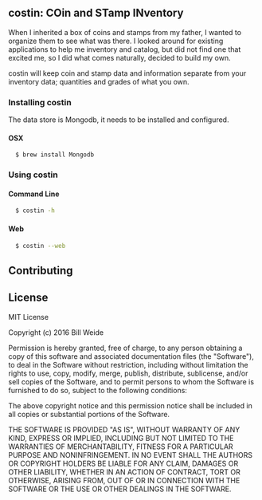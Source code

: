 ## costin: COin and STamp INventory
When I inherited a box of coins and stamps from my father, I wanted to organize them to see what was there.  I looked around for existing applications to help me inventory and catalog, but did not find one that excited me, so I did what comes naturally, decided to build my own.  

costin will keep coin and stamp data and information separate from your inventory data; quantities and grades of what you own.

### Installing costin
The data store is Mongodb, it needs to be installed and configured.

#### OSX
```
  $ brew install Mongodb
```

### Using costin
#### Command Line
```bash
  $ costin -h
```

#### Web

```bash
  $ costin --web
```

## Contributing


## License
MIT License

Copyright (c) 2016 Bill Weide

Permission is hereby granted, free of charge, to any person obtaining a copy
of this software and associated documentation files (the "Software"), to deal
in the Software without restriction, including without limitation the rights
to use, copy, modify, merge, publish, distribute, sublicense, and/or sell
copies of the Software, and to permit persons to whom the Software is
furnished to do so, subject to the following conditions:

The above copyright notice and this permission notice shall be included in all
copies or substantial portions of the Software.

THE SOFTWARE IS PROVIDED "AS IS", WITHOUT WARRANTY OF ANY KIND, EXPRESS OR
IMPLIED, INCLUDING BUT NOT LIMITED TO THE WARRANTIES OF MERCHANTABILITY,
FITNESS FOR A PARTICULAR PURPOSE AND NONINFRINGEMENT. IN NO EVENT SHALL THE
AUTHORS OR COPYRIGHT HOLDERS BE LIABLE FOR ANY CLAIM, DAMAGES OR OTHER
LIABILITY, WHETHER IN AN ACTION OF CONTRACT, TORT OR OTHERWISE, ARISING FROM,
OUT OF OR IN CONNECTION WITH THE SOFTWARE OR THE USE OR OTHER DEALINGS IN THE
SOFTWARE.
